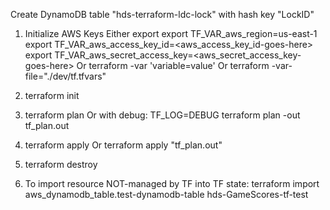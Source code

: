 Create DynamoDB table "hds-terraform-ldc-lock" with hash key "LockID"

1. Initialize AWS Keys
   Either 
      export export TF_VAR_aws_region=us-east-1
      export TF_VAR_aws_access_key_id=<aws_access_key_id-goes-here>
      export TF_VAR_aws_secret_access_key=<aws_secret_access_key-goes-here>
    Or
      terraform -var 'variable=value'
    Or
      terraform -var-file="./dev/tf.tfvars"

2. terraform init

3. terraform plan
   Or with debug: TF_LOG=DEBUG terraform plan -out tf_plan.out 

4. terraform apply 
   Or terraform apply "tf_plan.out"

5. terraform destroy

6. To import resource NOT-managed by TF into TF state:
   terraform import aws_dynamodb_table.test-dynamodb-table hds-GameScores-tf-test

